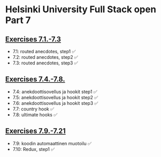 # Helsinki University Full Stack open Part 7

## [Exercises 7.1.-7.3](https://fullstackopen.com/osa7/react_router#tehtavat-7-1-7-3)

- 7.1: routed anecdotes, step1 ✅
- 7.2: routed anecdotes, step2 ✅
- 7.3: routed anecdotes, step3 ✅

## [Exercises 7.4.-7.8.](https://fullstackopen.com/osa7/custom_hookit#tehtavat-7-4-7-8)

- 7.4: anekdoottisovellus ja hookit step1 ✅
- 7.5: anekdoottisovellus ja hookit step2 ✅
- 7.6: anekdoottisovellus ja hookit step3 ✅
- 7.7: country hook ✅
- 7.8: ultimate hooks ✅

## [Exercises 7.9.-7.21](https://fullstackopen.com/osa7/tehtavia_blogilistan_laajennus#tehtavat-7-9-7-21)

- 7.9: koodin automaattinen muotoilu ✅
- 7.10: Redux, step1 ✅